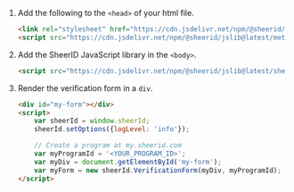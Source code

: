 1. Add the following to the `<head>` of your html file.
    ```html
    <link rel="stylesheet" href="https://cdn.jsdelivr.net/npm/@sheerid/jslib@latest/sheerid.css" type="text/css" crossorigin="anonymous" />
    <script src="https://cdn.jsdelivr.net/npm/@sheerid/jslib@latest/metrics.js" crossorigin="anonymous"></script>
    ```

1. Add the SheerID JavaScript library in the `<body>`.
    ```html
    <script src="https://cdn.jsdelivr.net/npm/@sheerid/jslib@latest/sheerid.js" crossorigin="anonymous"></script>
    ```

1. Render the verification form in a `div`.
    ```html
    <div id="my-form"></div>
    <script>
        var sheerId = window.sheerId;
        sheerId.setOptions({logLevel: 'info'});

        // Create a program at my.sheerid.com
        var myProgramId = '<YOUR_PROGRAM_ID>';
        var myDiv = document.getElementById('my-form');
        var myForm = new sheerId.VerificationForm(myDiv, myProgramId);
    </script>
    ```
